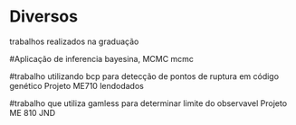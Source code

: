 # Diversos
trabalhos realizados na graduação

#Aplicação de inferencia bayesina, MCMC
mcmc

#trabalho utilizando bcp para detecção de pontos de ruptura em código genético
Projeto ME710
lendodados

#trabalho que utiliza gamless para determinar limite do observavel
Projeto ME 810 
JND
